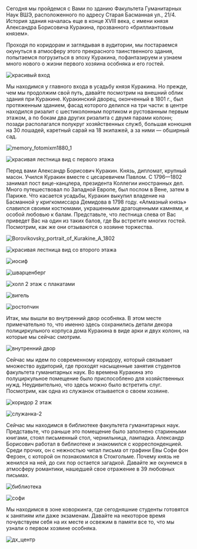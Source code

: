 Сегодня мы пройдемся с Вами по зданию Факультета Гуманитарных  Наук ВШЭ, расположенного по адресу Старая Басманная ул., 21/4. История здания началась еще в конце XVIII века, с имени князя Александра Борисовича Куракина, прозванного «бриллиантовым князем».

Проходя по коридорам и заглядывая в аудитории, мы постараемся окунуться в атмосферу этого прекрасного таинственного здания, попытаемся погрузиться в эпоху Куракина, пофантазируем и узнаем много нового о жизни первого хозяина особняка и его гостей.

![красивый вход](https://user-images.githubusercontent.com/22035313/172463760-13f6d797-ebaa-48fa-8fd9-4e3295533919.JPG)

Мы находимся у главного входа в усадьбу князя Куракина. Но прежде, чем мы продолжим свой путь, давайте посмотрим на внешний облик здания при Куракине. Куракинский дворец, оконченный в 1801 г., был протяженным зданием, фасад которого делился на три части: в центре находился ризалит с шестиколонным портиком и рустованным первым этажом, а по бокам два других ризалита с двумя парами колонн; позади располагался полукруг хозяйственных служб, большая конюшня на 30 лошадей, каретный сарай на 18 экипажей, а за ними — обширный сад.

![memory_fotomixm1880_1](https://user-images.githubusercontent.com/22035313/172464468-f504c8c4-4647-40b3-b9c8-585318b30ee9.jpg)

![красивая лестница вид с первого этажа](https://user-images.githubusercontent.com/22035313/172464733-4ad5ae2f-464e-429d-93cb-7dda77a8350c.JPG)

Перед вами Александр Борисович Куракин. Князь, дипломат, крупный масон. Учился Куракин вместе с цесаревичем Павлом. С 1796—1802 занимал пост вице-канцлера, президента Коллегии иностранных дел. Много путешествовал по Западной Европе, был послом в Вене, затем в Париже. Что касается усадьбы, Куракин выкупил владение на Басманной у кригкомиссара Демидова в 1798 году. «Алмазный князь» славился своими костюмами, украшенными драгоценными камнями, и особой любовью к балам. Представьте, что лестница слева от Вас приведет Вас на один из таких балов, где Вы встретите многих гостей. Посмотрим, как же они отзываются о хозяине торжества.

![Borovikovsky_portrait_of_Kurakine_A_1802](https://user-images.githubusercontent.com/22035313/172464629-f431532f-c297-41eb-879b-13845a375a4f.jpg)

![красивая лестница вид со второго этажа](https://user-images.githubusercontent.com/22035313/172464899-b979fda4-18a6-4a12-b220-edd6def56152.JPG)

![иосиф](https://user-images.githubusercontent.com/22035313/172465010-61eaceb1-873d-47a6-9a27-dc03cf5de2a1.png)

![шварценберг](https://user-images.githubusercontent.com/22035313/172465029-cfb949b6-6d79-4aca-b4e1-7fc5f9805b90.png)

![холл 2 этаж с плакатами](https://user-images.githubusercontent.com/22035313/172465055-6a4217c8-fa9f-4554-97d1-e8394eaf7c3c.JPG)

![вигель](https://user-images.githubusercontent.com/22035313/172465152-89d5bfe0-a808-4502-a2ba-1cd6c0ec49d3.png)

![ростопчин](https://user-images.githubusercontent.com/22035313/172465172-4b9e8999-a761-4403-a44b-cc74cfd9c4ff.png)

Итак, мы вышли во внутренний двор особняка. В этом месте примечательно то, что именно здесь сохранились детали декора полициркульного корпуса дома Куракина в виде арки и двух колонн, на которые мы сейчас смотрим.

![внутренний двор](https://user-images.githubusercontent.com/22035313/172465327-873c27a7-370f-4bfb-af55-1a6b76d804ee.JPG)

Сейчас мы идем по современному коридору, который связывает множество аудиторий, где проходят насыщенные занятия студентов факультета гуманитарных наук. Во времена Куракина это полуциркульное помещение было приспособлено для хозяйственных нужд. Неудивительно, что здесь можно было встретить слуг. Посмотрим, как одна из служанок отзывается о своем хозяине.

![коридор 2 этаж](https://user-images.githubusercontent.com/22035313/172465379-04e09ea9-7c3c-4cdf-bb99-266d79c0e1ee.JPG)

![служанка-2](https://user-images.githubusercontent.com/22035313/172465440-b26a6634-61a0-4a4e-b07c-72a7f78bcaad.png)

Сейчас мы находимся в библиотеке факультета гуманитарных наук. Представьте, что раньше это помещение было заполнено старинными книгами, стоял письменный стол, чернильница, лампадка. Александр Борисович работал в библиотеке и знакомился с корреспонденцией. Среди прочих, он с нежностью читал письма от графини Евы Софи фон Ферзен, с которой он познакомился в Стокгольме. Почему князь не женился на ней, до сих пор остается загадкой. Давайте же окунемся в атмосферу романтики, нашедшей свое отражение в 39 любовных письмах.

![библиотека](https://user-images.githubusercontent.com/22035313/172465517-53205bb7-2893-4608-81d6-b5516837b553.JPG)

![софи](https://user-images.githubusercontent.com/22035313/172465555-336cde7c-63cc-49a1-8658-206c900b8b3b.png)

Мы находимся в зоне коворкинга, где сегодняшние студенты готовятся к занятиям или даже экзаменам. Давайте на некоторое время почувствуем себя на их месте и освежим в памяти все то, что мы узнали о первом хозяине особняка.

![дх_центр](https://user-images.githubusercontent.com/22035313/172465635-cf9570ac-9565-4f8a-aac2-50bc2843d4a2.JPG)

